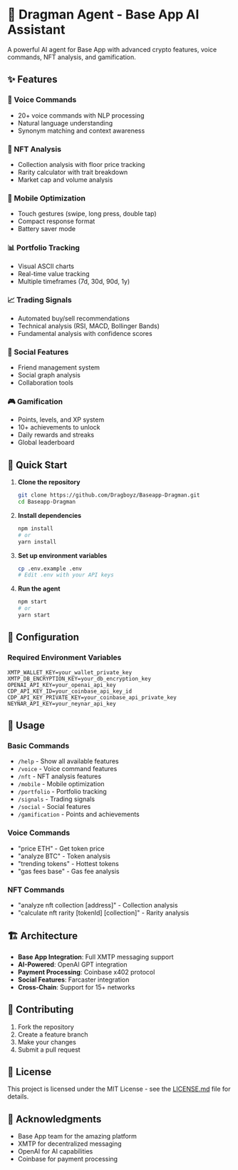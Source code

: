 # 🤖 Dragman Agent - Base App AI Assistant

A powerful AI agent for Base App with advanced crypto features, voice commands, NFT analysis, and gamification.

## ✨ Features

### 🎤 Voice Commands
- 20+ voice commands with NLP processing
- Natural language understanding
- Synonym matching and context awareness

### 🎨 NFT Analysis
- Collection analysis with floor price tracking
- Rarity calculator with trait breakdown
- Market cap and volume analysis

### 📱 Mobile Optimization
- Touch gestures (swipe, long press, double tap)
- Compact response format
- Battery saver mode

### 📊 Portfolio Tracking
- Visual ASCII charts
- Real-time value tracking
- Multiple timeframes (7d, 30d, 90d, 1y)

### 📈 Trading Signals
- Automated buy/sell recommendations
- Technical analysis (RSI, MACD, Bollinger Bands)
- Fundamental analysis with confidence scores

### 👥 Social Features
- Friend management system
- Social graph analysis
- Collaboration tools

### 🎮 Gamification
- Points, levels, and XP system
- 10+ achievements to unlock
- Daily rewards and streaks
- Global leaderboard

## 🚀 Quick Start

1. **Clone the repository**
   ```bash
   git clone https://github.com/Dragboyz/Baseapp-Dragman.git
   cd Baseapp-Dragman
   ```

2. **Install dependencies**
   ```bash
   npm install
   # or
   yarn install
   ```

3. **Set up environment variables**
   ```bash
   cp .env.example .env
   # Edit .env with your API keys
   ```

4. **Run the agent**
   ```bash
   npm start
   # or
   yarn start
   ```

## 🔧 Configuration

### Required Environment Variables
```env
XMTP_WALLET_KEY=your_wallet_private_key
XMTP_DB_ENCRYPTION_KEY=your_db_encryption_key
OPENAI_API_KEY=your_openai_api_key
CDP_API_KEY_ID=your_coinbase_api_key_id
CDP_API_KEY_PRIVATE_KEY=your_coinbase_api_private_key
NEYNAR_API_KEY=your_neynar_api_key
```

## 📖 Usage

### Basic Commands
- `/help` - Show all available features
- `/voice` - Voice command features
- `/nft` - NFT analysis features
- `/mobile` - Mobile optimization
- `/portfolio` - Portfolio tracking
- `/signals` - Trading signals
- `/social` - Social features
- `/gamification` - Points and achievements

### Voice Commands
- "price ETH" - Get token price
- "analyze BTC" - Token analysis
- "trending tokens" - Hottest tokens
- "gas fees base" - Gas fee analysis

### NFT Commands
- "analyze nft collection [address]" - Collection analysis
- "calculate nft rarity [tokenId] [collection]" - Rarity analysis

## 🏗️ Architecture

- **Base App Integration**: Full XMTP messaging support
- **AI-Powered**: OpenAI GPT integration
- **Payment Processing**: Coinbase x402 protocol
- **Social Features**: Farcaster integration
- **Cross-Chain**: Support for 15+ networks

## 🤝 Contributing

1. Fork the repository
2. Create a feature branch
3. Make your changes
4. Submit a pull request

## 📄 License

This project is licensed under the MIT License - see the [LICENSE.md](LICENSE.md) file for details.

## 🙏 Acknowledgments

- Base App team for the amazing platform
- XMTP for decentralized messaging
- OpenAI for AI capabilities
- Coinbase for payment processing
